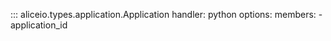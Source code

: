 ::: aliceio.types.application.Application
    handler: python
    options:
      members:
        - application_id
